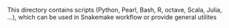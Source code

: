 This directory contains scripts (Python, Pearl, Bash, R, octave, Scala, Julia, ...), which can be used in Snakemake workflow or provide general utilites

